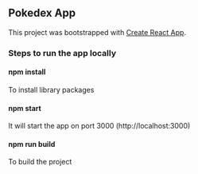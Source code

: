 ## Pokedex App

This project was bootstrapped with [Create React App](https://github.com/facebook/create-react-app).

### Steps to run the app locally

#### npm install
To install library packages

#### npm start
It will start the app on port 3000 (http://localhost:3000)

#### npm run build
To build the project